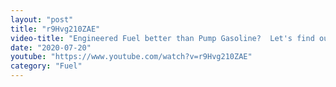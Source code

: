 ```yaml
---
layout: "post"
title: "r9Hvg210ZAE"
video-title: "Engineered Fuel better than Pump Gasoline?  Let's find out!"
date: "2020-07-20"
youtube: "https://www.youtube.com/watch?v=r9Hvg210ZAE"
category: "Fuel"
---
```

<div class="space-y-1"></div>
